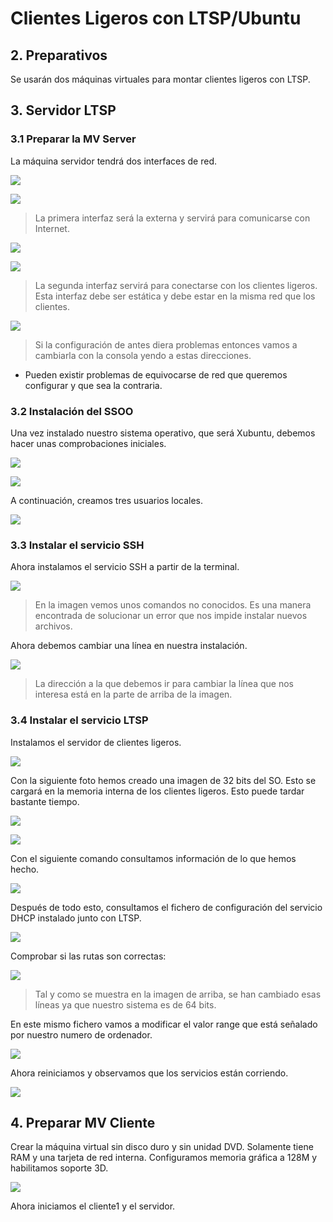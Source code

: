 # Clientes Ligeros con LTSP/Ubuntu

## 2. Preparativos

Se usarán dos máquinas virtuales para montar clientes ligeros con LTSP.

## 3. Servidor LTSP

### 3.1 Preparar la MV Server

La máquina servidor tendrá dos interfaces de red.


![](./img/img1.PNG)

![](./img/imgip1.PNG)

> La primera interfaz será la externa y servirá para comunicarse con Internet.


![](./img/img2.PNG)

![](./img/imgip2.PNG)

> La segunda interfaz servirá para conectarse con los clientes ligeros. Esta
interfaz debe ser estática y debe estar en la misma red que los clientes.

![](./img/imgip3.PNG)

> Si la configuración de antes diera problemas entonces vamos a cambiarla
con la consola yendo a estas direcciones.

* Pueden existir problemas de equivocarse de red que queremos configurar y
que sea la contraria.


### 3.2 Instalación del SSOO

Una vez instalado nuestro sistema operativo, que será Xubuntu, debemos hacer
unas comprobaciones iniciales.

![](./img/img3.PNG)

![](./img/img4.PNG)

A continuación, creamos tres usuarios locales.

![](./img/img5.PNG)

### 3.3 Instalar el servicio SSH

Ahora instalamos el servicio SSH a partir de la terminal.

![](./img/img6.PNG)

> En la imagen vemos unos comandos no conocidos. Es una manera encontrada de
solucionar un error que nos impide instalar nuevos archivos.

Ahora debemos cambiar una línea en nuestra instalación.

![](./img/img7.PNG)

> La dirección a la que debemos ir para cambiar la línea que nos interesa
está en la parte de arriba de la imagen.

### 3.4 Instalar el servicio LTSP

Instalamos el servidor de clientes ligeros.

![](./img/img8.PNG)

Con la siguiente foto hemos creado una imagen de 32 bits del SO. Esto se
cargará en la memoria interna de los clientes ligeros. Esto puede tardar
bastante tiempo.

![](./img/img8.1.PNG)

![](./img/img9.PNG)

Con el siguiente comando consultamos información de lo que hemos hecho.

![](./img/img10.PNG)

Después de todo esto, consultamos el fichero de configuración del servicio
DHCP instalado junto con LTSP.

![](./img/img11.PNG)

Comprobar si las rutas son correctas:

![](./img/img12.PNG)

> Tal y como se muestra en la imagen de arriba, se han cambiado esas
líneas ya que nuestro sistema es de 64 bits.

En este mismo fichero vamos a modificar el valor range que está señalado
por nuestro numero de ordenador.

![](./img/img13.PNG)

Ahora reiniciamos y observamos que los servicios están corriendo.

![](./img/img14.PNG)

## 4. Preparar MV Cliente

Crear la máquina virtual sin disco duro y sin unidad DVD. Solamente tiene
RAM y una tarjeta de red interna. Configuramos memoria gráfica a 128M y
habilitamos soporte 3D.

![](./img/img15.PNG)

Ahora iniciamos el cliente1 y el servidor.
